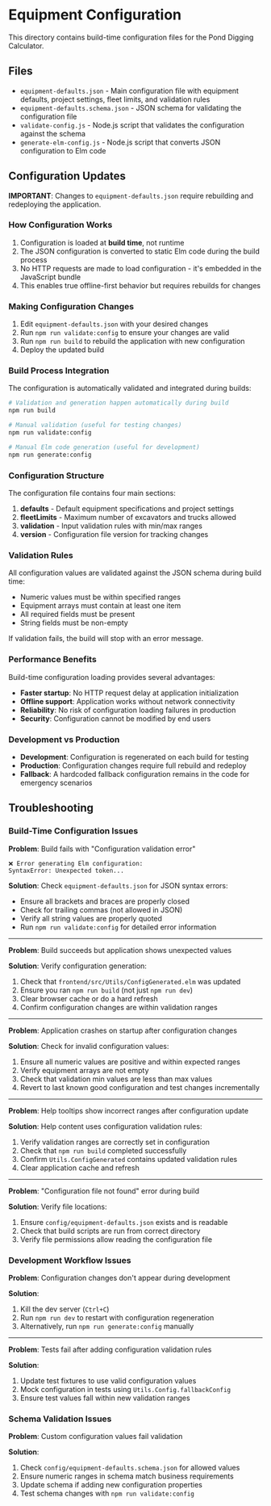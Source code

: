 # Equipment Configuration

This directory contains build-time configuration files for the Pond Digging Calculator.

## Files

- `equipment-defaults.json` - Main configuration file with equipment defaults, project settings, fleet limits, and validation rules
- `equipment-defaults.schema.json` - JSON schema for validating the configuration file
- `validate-config.js` - Node.js script that validates the configuration against the schema
- `generate-elm-config.js` - Node.js script that converts JSON configuration to Elm code

## Configuration Updates

**IMPORTANT**: Changes to `equipment-defaults.json` require rebuilding and redeploying the application.

### How Configuration Works

1. Configuration is loaded at **build time**, not runtime
2. The JSON configuration is converted to static Elm code during the build process
3. No HTTP requests are made to load configuration - it's embedded in the JavaScript bundle
4. This enables true offline-first behavior but requires rebuilds for changes

### Making Configuration Changes

1. Edit `equipment-defaults.json` with your desired changes
2. Run `npm run validate:config` to ensure your changes are valid
3. Run `npm run build` to rebuild the application with new configuration
4. Deploy the updated build

### Build Process Integration

The configuration is automatically validated and integrated during builds:

```bash
# Validation and generation happen automatically during build
npm run build

# Manual validation (useful for testing changes)
npm run validate:config

# Manual Elm code generation (useful for development)
npm run generate:config
```

### Configuration Structure

The configuration file contains four main sections:

1. **defaults** - Default equipment specifications and project settings
2. **fleetLimits** - Maximum number of excavators and trucks allowed
3. **validation** - Input validation rules with min/max ranges
4. **version** - Configuration file version for tracking changes

### Validation Rules

All configuration values are validated against the JSON schema during build time:

- Numeric values must be within specified ranges
- Equipment arrays must contain at least one item
- All required fields must be present
- String fields must be non-empty

If validation fails, the build will stop with an error message.

### Performance Benefits

Build-time configuration loading provides several advantages:

- **Faster startup**: No HTTP request delay at application initialization
- **Offline support**: Application works without network connectivity
- **Reliability**: No risk of configuration loading failures in production
- **Security**: Configuration cannot be modified by end users

### Development vs Production

- **Development**: Configuration is regenerated on each build for testing
- **Production**: Configuration changes require full rebuild and redeploy
- **Fallback**: A hardcoded fallback configuration remains in the code for emergency scenarios

## Troubleshooting

### Build-Time Configuration Issues

**Problem**: Build fails with "Configuration validation error"
```
❌ Error generating Elm configuration:
SyntaxError: Unexpected token...
```

**Solution**: Check `equipment-defaults.json` for JSON syntax errors:
- Ensure all brackets and braces are properly closed
- Check for trailing commas (not allowed in JSON)
- Verify all string values are properly quoted
- Run `npm run validate:config` for detailed error information

---

**Problem**: Build succeeds but application shows unexpected values

**Solution**: Verify configuration generation:
1. Check that `frontend/src/Utils/ConfigGenerated.elm` was updated
2. Ensure you ran `npm run build` (not just `npm run dev`)
3. Clear browser cache or do a hard refresh
4. Confirm configuration changes are within validation ranges

---

**Problem**: Application crashes on startup after configuration changes

**Solution**: Check for invalid configuration values:
1. Ensure all numeric values are positive and within expected ranges
2. Verify equipment arrays are not empty
3. Check that validation min values are less than max values
4. Revert to last known good configuration and test changes incrementally

---

**Problem**: Help tooltips show incorrect ranges after configuration update

**Solution**: Help content uses configuration validation rules:
1. Verify validation ranges are correctly set in configuration
2. Check that `npm run build` completed successfully
3. Confirm `Utils.ConfigGenerated` contains updated validation rules
4. Clear application cache and refresh

---

**Problem**: "Configuration file not found" error during build

**Solution**: Verify file locations:
1. Ensure `config/equipment-defaults.json` exists and is readable
2. Check that build scripts are run from correct directory
3. Verify file permissions allow reading the configuration file

### Development Workflow Issues

**Problem**: Configuration changes don't appear during development

**Solution**: 
1. Kill the dev server (`Ctrl+C`)
2. Run `npm run dev` to restart with configuration regeneration
3. Alternatively, run `npm run generate:config` manually

---

**Problem**: Tests fail after adding configuration validation rules

**Solution**: 
1. Update test fixtures to use valid configuration values
2. Mock configuration in tests using `Utils.Config.fallbackConfig`
3. Ensure test values fall within new validation ranges

### Schema Validation Issues

**Problem**: Custom configuration values fail validation

**Solution**: 
1. Check `config/equipment-defaults.schema.json` for allowed values
2. Ensure numeric ranges in schema match business requirements  
3. Update schema if adding new configuration properties
4. Test schema changes with `npm run validate:config`
